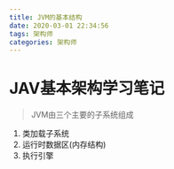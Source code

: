 ```yaml
---
title: JVM的基本结构
date: 2020-03-01 22:34:56
tags: 架构师
categories: 架构师
---
```


# JAV基本架构学习笔记

> JVM由三个主要的子系统组成
1. 类加载子系统
2. 运行时数据区(内存结构)
3. 执行引擎

